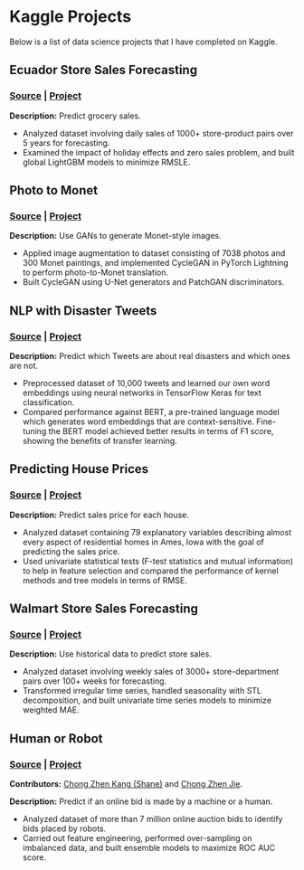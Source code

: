 # Kaggle Projects
Below is a list of data science projects that I have completed on Kaggle.

## Ecuador Store Sales Forecasting
### [Source](https://www.kaggle.com/competitions/store-sales-time-series-forecasting) | [Project](https://www.kaggle.com/code/chongzhenjie/ecuador-store-sales-global-forecasting-lightgbm)
__Description:__ Predict grocery sales.
* Analyzed dataset involving daily sales of 1000+ store-product pairs over 5 years for forecasting.
* Examined the impact of holiday effects and zero sales problem, and built global LightGBM models to minimize RMSLE.

## Photo to Monet
### [Source](https://www.kaggle.com/competitions/gan-getting-started) | [Project](https://www.kaggle.com/code/chongzhenjie/monet-style-transfer-cyclegan-pytorch-lightning)
__Description:__ Use GANs to generate Monet-style images.
* Applied image augmentation to dataset consisting of 7038 photos and 300 Monet paintings, and implemented CycleGAN in PyTorch Lightning to perform photo-to-Monet translation.
* Built CycleGAN using U-Net generators and PatchGAN discriminators.

## NLP with Disaster Tweets
### [Source](https://www.kaggle.com/competitions/nlp-getting-started) | [Project](https://www.kaggle.com/code/chongzhenjie/disaster-tweets-basic-network-embeddings-bert)
__Description:__ Predict which Tweets are about real disasters and which ones are not.
* Preprocessed dataset of 10,000 tweets and learned our own word embeddings using neural networks in TensorFlow Keras for text classification.
* Compared performance against BERT, a pre-trained language model which generates word embeddings that are context-sensitive. Fine-tuning the BERT model achieved better results in terms of F1 score, showing the benefits of transfer learning.

## Predicting House Prices
### [Source](https://www.kaggle.com/competitions/house-prices-advanced-regression-techniques) | [Project](https://www.kaggle.com/code/chongzhenjie/house-prices-kernel-methods-tree-models)
__Description:__ Predict sales price for each house.
* Analyzed dataset containing 79 explanatory variables describing almost every aspect of residential homes in Ames, Iowa with the goal of predicting the sales price.
* Used univariate statistical tests (F-test statistics and mutual information) to help in feature selection and compared the performance of kernel methods and tree models in terms of RMSE.

## Walmart Store Sales Forecasting
### [Source](https://www.kaggle.com/c/walmart-recruiting-store-sales-forecasting/overview) | [Project](https://www.kaggle.com/code/chongzhenjie/store-sales-time-series-forecasting-in-r)
__Description:__ Use historical data to predict store sales.
* Analyzed dataset involving weekly sales of 3000+ store-department pairs over 100+ weeks for forecasting.
* Transformed irregular time series, handled seasonality with STL decomposition, and built univariate time series models to minimize weighted MAE.

## Human or Robot
### [Source](https://www.kaggle.com/competitions/facebook-recruiting-iv-human-or-bot) | [Project](https://www.kaggle.com/code/chongzhenjie/human-or-robot-random-forest)
__Contributors:__ [Chong Zhen Kang (Shane)](https://github.com/shaneczk) and [Chong Zhen Jie](https://github.com/chongzhenjie).

__Description:__ Predict if an online bid is made by a machine or a human.
* Analyzed dataset of more than 7 million online auction bids to identify bids placed by robots.
* Carried out feature engineering, performed over-sampling on imbalanced data, and built ensemble models to maximize ROC AUC score.
